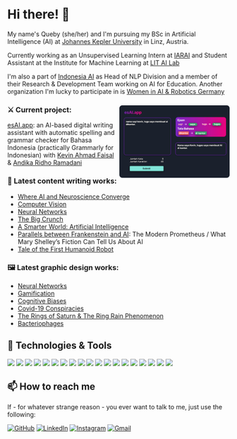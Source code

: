 # Hi there! 👋
My name's Queby (she/her) and I'm pursuing my BSc in Artificial Intelligence (AI) at [Johannes Kepler University](jku.at) in Linz, Austria.

Currently working as an Unsupervised Learning Intern at [IARAI](http://iarai.ac.at/) and Student Assistant at the Institute for Machine Learning at [LIT AI Lab](https://www.jku.at/en/lit-artificial-intelligence-lab/)

I'm also a part of [Indonesia AI](https://www.aiforindonesia.org/) as Head of NLP Division and a member of their Research & Development Team working on AI for Education. Another organization I'm lucky to participate in is [Women in AI & Robotics Germany](https://womeninairobotics.de/)

### ⚔ Current project: <img align="right" src="https://github.com/nathanyaqueby/nathanyaqueby/blob/main/esai.app.png" width=250>
[esAI.app](https://www.esai.app/): an AI-based digital writing assistant with automatic spelling and grammar checker for Bahasa Indonesia (practically Grammarly for Indonesian) with [Kevin Ahmad Faisal](https://www.linkedin.com/in/kevinahmad) & [Andika Ridho Ramadani](https://www.linkedin.com/in/andikaridhoramadani)

### 📜 Latest content writing works:
- [Where AI and Neuroscience Converge](https://www.womeninairobotics.de/post/where-ai-and-neuroscience-converge)
- [Computer Vision](https://www.instagram.com/p/CdnikZTPnQP/)
- [Neural Networks](https://www.instagram.com/p/CdSpgXtPe-H/)
- [The Big Crunch](https://www.instagram.com/p/CXlNxOalPSl/?utm_source=ig_web_copy_link)
- [A Smarter World: Artificial Intelligence](https://issuu.com/youthinstem/docs/issue_02_-_futuristic_discoveries)
- [Parallels between Frankenstein and AI](https://www.womeninairobotics.de/post/parallels-between-frankenstein-and-ai): The Modern Prometheus / What Mary Shelley’s Fiction Can Tell Us About AI
- [Tale of the First Humanoid Robot](https://www.womeninairobotics.de/post/tale-of-the-first-humanoid-robot)

### 🖼 Latest graphic design works:
- [Neural Networks](https://www.instagram.com/p/CjdJYcqP4lA/?utm_source=ig_web_copy_link)
- [Gamification](https://www.instagram.com/p/CZUC5X_vVPx/?utm_source=ig_web_copy_link)
- [Cognitive Biases](https://www.instagram.com/p/CaHJdlgvqOU/?utm_source=ig_web_copy_link)
- [Covid-19 Conspiracies](https://www.instagram.com/p/Ca1_iGiPFFL/?utm_source=ig_web_copy_link)
- [The Rings of Saturn & The Ring Rain Phenomenon](https://issuu.com/youthinstem/docs/issue_02_-_futuristic_discoveries)
- [Bacteriophages](https://issuu.com/youthinstem/docs/issue_3_-_revival_of_a_green_kingdom)

## 🔧 Technologies & Tools
![](https://img.shields.io/badge/OS-Windows-informational?style=flat&logo=windows&logoColor=white&color=556299)
![](https://img.shields.io/badge/OS-Linux-informational?style=flat&logo=linux&logoColor=white&color=556299)
![](https://img.shields.io/badge/Code-Python-informational?style=flat&logo=python&logoColor=white&color=556299)
![](https://img.shields.io/badge/Code-R-informational?style=flat&logo=r&logoColor=white&color=556299)
![](https://img.shields.io/badge/Code-JavaScript-informational?style=flat&logo=javascript&logoColor=white&color=556299)
![](https://img.shields.io/badge/Editor-PyCharm-informational?style=flat&logo=pycharm&logoColor=white&color=556299)
![](https://img.shields.io/badge/Editor-VS_Code-informational?style=flat&logo=visualstudiocode&logoColor=white&color=556299)
![](https://img.shields.io/badge/Library-React-informational?style=flat&logo=react&logoColor=white&color=556299)
![](https://img.shields.io/badge/Library-Bootstrap-informational?style=flat&logo=bootstrap&logoColor=white&color=556299)
![](https://img.shields.io/badge/Library-PyTorch-informational?style=flat&logo=pytorch&logoColor=white&color=556299)
![](https://img.shields.io/badge/Library-TensorFlow-informational?style=flat&logo=tensorflow&logoColor=white&color=556299)
![](https://img.shields.io/badge/Library-Keras-informational?style=flat&logo=keras&logoColor=white&color=556299)
![](https://img.shields.io/badge/Framework-Laravel-informational?style=flat&logo=laravel&logoColor=white&color=556299)
![](https://img.shields.io/badge/Design-Canva-informational?style=flat&logo=canva&logoColor=white&color=556299)
![](https://img.shields.io/badge/Design-Adobe_Photoshop-informational?style=flat&logo=adobe-photoshop&logoColor=white&color=556299)
![](https://img.shields.io/badge/Design-Adobe_Illustrator-informational?style=flat&logo=adobe-illustrator&logoColor=white&color=556299)
![](https://img.shields.io/badge/Web-WordPress-informational?style=flat&logo=wordpress&logoColor=white&color=556299)
![](https://img.shields.io/badge/Web-Wix.com-informational?style=flat&logo=wix&logoColor=white&color=556299)
![](https://img.shields.io/badge/Web-Shopify-informational?style=flat&logo=shopify&logoColor=white&color=556299)

## 📫 How to reach me
If - for whatever strange reason - you ever want to talk to me, just use the following:

[![GitHub](https://img.shields.io/badge/-Github-000?style=flat&logo=Github&logoColor=white)](https://github.com/nathanyaqueby)
[![LinkedIn](https://img.shields.io/badge/-LinkedIn-blue?style=flat&logo=Linkedin&logoColor=white)](https://www.linkedin.com/in/queby/)
[![Instagram](https://img.shields.io/badge/-Instagram-c13584?style=flat&labelColor=c13584&logo=instagram&logoColor=white)](https://www.instagram.com/nathanyaqueby/)
[![Gmail](https://img.shields.io/badge/-Gmail-c14438?style=flat&logo=Gmail&logoColor=white)](mailto:nathanyaqueby21@gmail.com)

